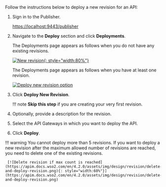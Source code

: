 
Follow the instructions below to deploy a new revision for an API:

1. Sign in to the Publisher.
   
      [https://localhost:9443/publisher](https://localhost:9443/publisher)

2. Navigate to the **Deploy** section and click **Deployments**.
    
      The Deployments page appears as follows when you do not have any existing revisions.

      [![New revision](https://apim.docs.wso2.com/en/4.2.0/assets/img/design/revision/deploy-first-revision.png){: style="width:80%"}](https://apim.docs.wso2.com/en/4.2.0/assets/img/design/revision/deploy-first-revision.png)

      The Deployments page appears as follows when you have at least one revision.

      [![Deploy new revision option](https://apim.docs.wso2.com/en/4.2.0/assets/img/design/revision/deploy-new-revision.png)](https://apim.docs.wso2.com/en/4.2.0/assets/img/design/revision/deploy-new-revision.png)

3. Click **Deploy New Revision**.

    !!! note
        **Skip this step** if you are creating your very first revision.

4.  Optionally, provide a description for the revision.
5.  Select the API Gateways in which you want to deploy the API.
6.  Click **Deploy**.

!!! warning
    You cannot deploy more than 5 revisions. If you want to deploy a new revision after the maximum allowed number of revisions are reached, you need to delete one of the existing revisions.

     [![Delete revision if max count is reached](https://apim.docs.wso2.com/en/4.2.0/assets/img/design/revision/delete-and-deploy-revision.png){: style="width:60%"}](https://apim.docs.wso2.com/en/4.2.0/assets/img/design/revision/delete-and-deploy-revision.png)
